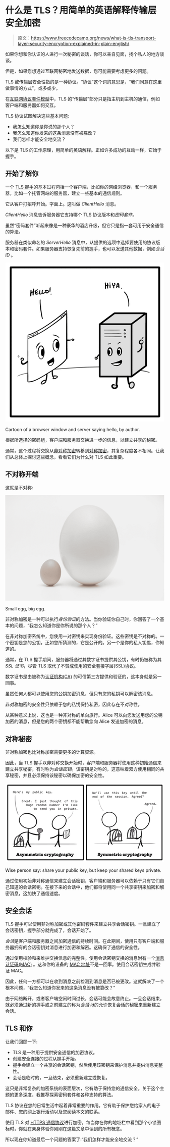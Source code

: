 # 什么是 TLS？用简单的英语解释传输层安全加密

> 原文：<https://www.freecodecamp.org/news/what-is-tls-transport-layer-security-encryption-explained-in-plain-english/>

如果你想和你认识的人进行一次秘密的谈话，你可以亲自见面，找个私人的地方谈谈。

但是，如果您想通过互联网秘密地发送数据，您可能需要考虑更多的问题。

TLS 或传输层安全性指的是一种协议。“协议”这个词的意思是，“我们同意在这里做事情的方式”，或多或少。

在[互联网协议套件模型](https://en.wikipedia.org/wiki/Internet_protocol_suite)中，TLS 的“传输层”部分只是指主机到主机的通信，例如客户端和服务器如何交互。

TLS 协议试图解决这些基本问题:

*   我怎么知道你是你说的那个人？
*   我怎么知道你发来的这条消息没有被篡改？
*   我们怎样才能安全地交流？

以下是 TLS 的工作原理，用简单的英语解释。正如许多成功的互动一样，它始于握手。

## 开始了解你

一个 [TLS 握手](https://en.wikipedia.org/wiki/Transport_Layer_Security#TLS_handshake)的基本过程包括一个客户端，比如你的网络浏览器，和一个服务器，比如一个托管网站的服务器，建立一些基本的通信规则。

它从客户打招呼开始。字面上。这叫做 *ClientHello* 消息。

*ClientHello* 消息告诉服务器它支持哪个 TLS 协议版本和*密码套件*。

虽然“密码套件”听起来像是一种豪华的酒店升级，但它只是指一套可用于安全通信的算法。

服务器在类似命名的 *ServerHello* 消息中，从提供的选项中选择要使用的协议版本和密码套件。如果服务器支持恢复先前的握手，也可以发送其他数据，例如*会话 ID* 。

![hello-hello](img/1e5865aba8a81dc54212f94bbcd5ccc8.png)

Cartoon of a browser window and server saying hello, by author.

根据所选择的密码组，客户端和服务器交换进一步的信息，以建立共享的秘密。

通常，这个过程将交换从[非对称加密](https://en.wikipedia.org/wiki/Public-key_cryptography)转移到[对称加密](https://en.wikipedia.org/wiki/Symmetric-key_algorithm)，其复杂程度各不相同。让我们从总体上探讨这些概念，看看它们为什么对 TLS 如此重要。

## 不对称开端

这就是不对称:

![image](img/4787b77e088c9f08b060b3d7b621d7a7.png)

Small egg, big egg.

非对称加密是一种可以执行*身份验证*的方法。当你验证你自己时，你回答了一个基本的问题，“我怎么知道你是你所说的那个人？”

在非对称加密系统中，您使用一对密钥来实现身份验证。这些密钥是不对称的。一个密钥是您的公钥，正如您所猜测的，它是公开的。另一个是你的私人钥匙，你知道的。

通常，在 TLS 握手期间，服务器将通过其数字证书提供其公钥，有时仍被称为其 *SSL 证书*，尽管 TLS 取代了不赞成使用的安全套接字层(SSL)协议。

数字证书是由被称为[认证机构(CA)](https://en.wikipedia.org/wiki/Certificate_authority) 的可信第三方提供和验证的，这本身就是另一回事。

虽然任何人都可以使用您的公钥加密消息，但只有您的私钥可以解密该消息。

非对称加密的安全性只依赖于您的私钥保持私密，因此存在不对称性。

从某种意义上说，这也是一种非对称的单向旅行。Alice 可以向您发送用您的公钥加密的消息，但是您的两个密钥都不能帮助您向 Alice 发送加密的消息。

## 对称秘密

非对称加密也比对称加密需要更多的计算资源。

因此，当 TLS 握手以非对称交换开始时，客户端和服务器将使用这种初始通信来建立共享秘密，有时称为*会话密钥*。该密钥是对称的，这意味着双方使用相同的共享秘密，并且必须保持该秘密以确保加密的安全性。

![image-11](img/a074cb9b1f0fce4c77df2babf99912d0.png)

Wise person say: share your public key, but keep your shared keys private.

通过使用初始非对称通信来建立会话密钥，客户端和服务器可以依赖于只有它们自己知道的会话密钥。在接下来的会话中，他们都将使用同一个共享密钥来加密和解密消息，这加快了通信速度。

## 安全会话

TLS 握手可以使用非对称加密或其他密码套件来建立共享会话密钥。一旦建立了会话密钥，握手部分就完成了，会话开始了。

*会话*是客户端和服务器之间加密通信的持续时间。在此期间，使用只有客户端和服务器拥有的会话密钥对消息进行加密和解密。这确保了通信的安全性。

通过使用校验和来维护交换信息的完整性。使用会话密钥交换的消息附有一个[消息认证码(MAC)](https://en.wikipedia.org/wiki/Message_authentication_code) 。这和你的设备的 [MAC 地址](https://en.wikipedia.org/wiki/MAC_address)不是一回事。使用会话密钥生成并验证 MAC。

因此，任何一方都可以在收到消息之前检测到消息是否已被更改。这就解决了一个根本问题，“我怎么知道你发来的这条消息没有被篡改？”

由于网络断开，或者客户端空闲时间过长，会话可能会故意终止。一旦会话结束，就必须通过新的握手或之前建立的称为*会话 id*的允许恢复会话的秘密来重新建立会话。

## TLS 和你

让我们回顾一下:

*   TLS 是一种用于提供安全通信的加密协议。
*   创建安全连接的过程从握手开始。
*   握手会建立一个共享的会话密钥，然后使用该密钥来保护消息并提供消息完整性。
*   会话是临时的，一旦结束，必须重新建立或恢复。

这只是非常复杂的加密系统的表面层次，它有助于保持您的通信安全。关于这个主题的更多深度，我推荐探索密码套件和各种支持的算法。

TLS 协议在您的日常生活中起着非常重要的作用。它有助于保护您给家人的电子邮件、您的网上银行活动以及您阅读本文的联系。

使用 TLS 对 [HTTPS 通信协议](https://en.wikipedia.org/wiki/HTTPS)进行加密。每当你在你的地址栏中看到那个小锁图标时，你就在亲身体验你刚刚在这篇文章中读到的所有概念。

所以现在你知道最后一个问题的答案了:“我们怎样才能安全地交流？”